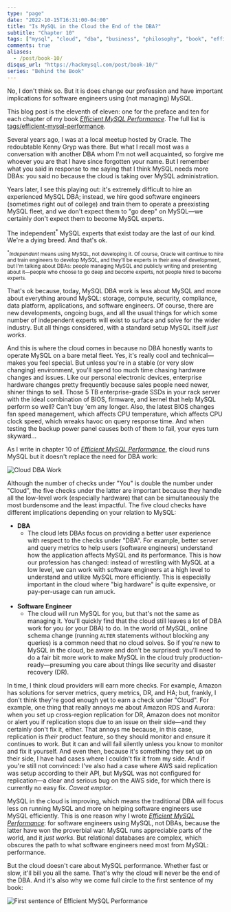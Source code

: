 ```yaml
---
type: "page"
date: "2022-10-15T16:31:00-04:00"
title: "Is MySQL in the Cloud the End of the DBA?"
subtitle: "Chapter 10"
tags: ["mysql", "cloud", "dba", "business", "philosophy", "book", "efficient-mysql-performance"]
comments: true
aliases:
  - /post/book-10/
disqus_url: "https://hackmysql.com/post/book-10/"
series: "Behind the Book"
---
```


No, I don't think so.
But it is does change our profession and have important implications for software engineers using (not managing) MySQL.

<!--more-->

<p class="note">
This blog post is the eleventh of eleven: one for the preface and ten for each chapter of my book <a href="https://oreil.ly/efficient-mysql-performance"><i>Efficient MySQL Performance</i></a>.
The full list is <a href="/tags/efficient-mysql-performance/">tags/efficient-mysql-performance</a>.
</p>

Several years ago, I was at a local meetup hosted by Oracle.
The redoubtable Kenny Gryp was there.
But what I recall most was a conversation with another DBA whom I'm not well acquainted, so forgive me whoever you are that I have since forgotten your name.
But I remember what you said in response to me saying that I think MySQL needs more DBAs: you said no because the cloud is taking over MySQL administration.

Years later, I see this playing out: it's extremely difficult to hire an experienced MySQL DBA; instead, we hire good software engineers (sometimes right out of college) and train them to operate a preexisting MySQL fleet, and we don't expect them to "go deep" on MySQL&mdash;we certainly don't expect them to become MySQL experts.

The independent<sup>\*</sup> MySQL experts that exist today are the last of our kind.
We're a dying breed.
And that's ok.

<small>
<sup>&ast;</sup><i>Independent</i> means using MySQL, not developing it.
Of course, Oracle will continue to hire and train engineers to develop MySQL, and they'll be experts in their area of development, but I'm talking about DBAs: people managing MySQL and publicly writing and presenting about it&mdash;people who choose to go deep and become experts, not people hired to become experts.
</small>

That's ok because, today, MySQL DBA work is less about MySQL and more about everything around MySQL: storage, compute, security, compliance, data platform, applications, and software engineers.
Of course, there are new developments, ongoing bugs, and all the usual things for which some number of independent experts will exist to surface and solve for the wider industry.
But all things considered, with a standard setup MySQL itself _just works_.

And this is where the cloud comes in because no DBA honestly wants to operate MySQL on a bare metal fleet.
Yes, it's really cool and technical&mdash;makes you feel special.
But unless you're in a stable (or very slow changing) environment, you'll spend too much time chasing hardware changes and issues.
Like our personal electronic devices, enterprise hardware changes pretty frequently because sales people need newer, shiner things to sell.
Those 5 TB enterprise-grade SSDs in your rack server with the ideal combination of BIOS, firmware, and kernel that help MySQL perform so well?
Can't buy 'em any longer.
Also, the latest BIOS changes fan speed management, which affects CPU temperature, which affects CPU clock speed, which wreaks havoc on query response time.
And when testing the backup power panel causes both of them to fail, your eyes turn skyward...

As I write in chapter 10 of [_Efficient MySQL Performance_](https://oreil.ly/efficient-mysql-performance), the cloud runs MySQL but it doesn't replace the need for DBA work:

![Cloud DBA Work](/img/cloud-dba-work.png)

Although the number of checks under "You" is double the number under "Cloud", the five checks under the latter are important because they handle all the low-level work (especially hardware) that can be simultaneously the most burdensome and the least impactful.
The five cloud checks have different implications depending on your relation to MySQL:

* **DBA**
  * The cloud lets DBAs focus on providing a better user experience with respect to the checks under "DBA".
For example, better server and query metrics to help users (software engineers) understand how the application affects MySQL and its performance.
This is how our profession has changed: instead of wrestling with MySQL at a low level, we can work with software engineers at a high level to understand and utilize MySQL more efficiently.
This is especially important in the cloud where "big hardware" is quite expensive, or pay-per-usage can run amuck.<br><br>
* **Software Engineer**
  * The cloud will run MySQL for you, but that's not the same as managing it.
You'll quickly find that the cloud still leaves a lot of DBA work for you (or your DBA) to do.
In the world of MySQL, online schema change (running `ALTER` statements without blocking any queries) is a common need that no cloud solves.
So if you're new to MySQL in the cloud, be aware and don't be surprised: you'll need to do a fair bit more work to make MySQL in the cloud truly production-ready&mdash;presuming you care about things like security and disaster recovery (DR).

In time, I think cloud providers will earn more checks.
For example, Amazon has solutions for server metrics, query metrics, DR, and HA; but, frankly, I don't think they're good enough yet to earn a check under "Cloud".
For example, one thing that really annoys me about Amazon RDS and Aurora: when you set up cross-region replication for DR, Amazon does not monitor or alert you if replication stops due to an issue on their side&mdash;and they certainly don't fix it, either.
That annoys me because, in this case, replication is _their_ product feature, so they should monitor and ensure it continues to work.
But it can and will fail silently unless you know to monitor and fix it yourself.
And even then, because it's something they set up on their side, I have had cases where I couldn't fix it from my side.
And if you're still not convinced: I've also had a case where AWS said replication was setup according to their API, but MySQL was not configured for replication&mdash;a clear and serious bug on the AWS side, for which there is currently no easy fix.
_Caveat emptor_.

MySQL in the cloud is improving, which means the traditional DBA will focus less on running MySQL and more on helping software engineers use MySQL efficiently.
This is one reason why I wrote [_Efficient MySQL Performance_](https://oreil.ly/efficient-mysql-performance): for software engineers using MySQL, not DBAs, because the latter have won the proverbial war: MySQL runs appreciable parts of the world, and it _just works_.
But relational databases are complex, which obscures the path to what software engineers need most from MySQL: performance.

But the cloud doesn't care about MySQL performance.
Whether fast or slow, it'll bill you all the same.
That's why the cloud will never be the end of the DBA.
And it's also why we come full circle to the first sentence of my book:

![First sentence of Efficient MySQL Performance](/img/first-sentence.png)
